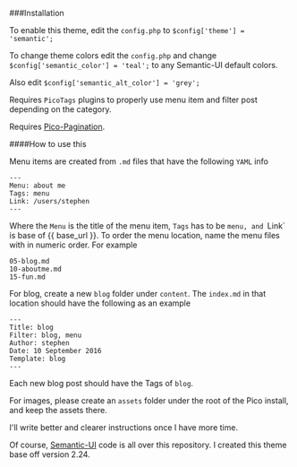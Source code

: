 ###Installation

To enable this theme, edit the `config.php` to `$config['theme'] = 'semantic';`

To change theme colors edit the `config.php` and change `$config['semantic_color'] = 'teal';` to any Semantic-UI default colors.

Also edit `$config['semantic_alt_color'] = 'grey';`

Requires `PicoTags` plugins to properly use menu item and filter post depending on the category.

Requires [Pico-Pagination](https://github.com/rewdy/Pico-Pagination). 

####How to use this

Menu items are created from `.md` files that have the following `YAML` info

```
--- 
Menu: about me 
Tags: menu
Link: /users/stephen 
---
```

Where the `Menu` is the title of the menu item, `Tags` has to be `menu, and `Link` is base of {{ base_url }}. To order the menu location, name the menu files with in numeric order. For example 

```
05-blog.md
10-aboutme.md
15-fun.md
```

For blog, create a new `blog` folder under `content`. The `index.md` in that location should have the following as an example

```
---
Title: blog
Filter: blog, menu
Author: stephen
Date: 10 September 2016
Template: blog
---
```

Each new blog post should have the Tags of `blog`. 

For images, please create an `assets` folder under the root of the Pico install, and keep the assets there. 

I'll write better and clearer instructions once I have more time. 

Of course, [Semantic-UI](https://github.com/Semantic-Org/Semantic-UI) code is all over this repository. I created this theme base off version 2.24. 